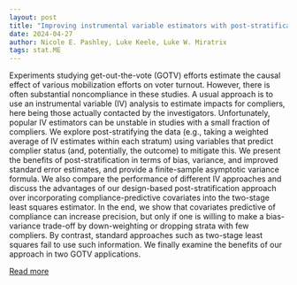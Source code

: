 ```yaml
---
layout: post
title: "Improving instrumental variable estimators with post-stratification"
date: 2024-04-27
author: Nicole E. Pashley, Luke Keele, Luke W. Miratrix
tags: stat.ME
---
```


Experiments studying get-out-the-vote (GOTV) efforts estimate the causal effect of various mobilization efforts on voter turnout. However, there is often substantial noncompliance in these studies. A usual approach is to use an instrumental variable (IV) analysis to estimate impacts for compliers, here being those actually contacted by the investigators. Unfortunately, popular IV estimators can be unstable in studies with a small fraction of compliers. We explore post-stratifying the data (e.g., taking a weighted average of IV estimates within each stratum) using variables that predict complier status (and, potentially, the outcome) to mitigate this. We present the benefits of post-stratification in terms of bias, variance, and improved standard error estimates, and provide a finite-sample asymptotic variance formula. We also compare the performance of different IV approaches and discuss the advantages of our design-based post-stratification approach over incorporating compliance-predictive covariates into the two-stage least squares estimator. In the end, we show that covariates predictive of compliance can increase precision, but only if one is willing to make a bias-variance trade-off by down-weighting or dropping strata with few compliers. By contrast, standard approaches such as two-stage least squares fail to use such information. We finally examine the benefits of our approach in two GOTV applications.

[Read more](https://arxiv.org/abs/2303.10016)